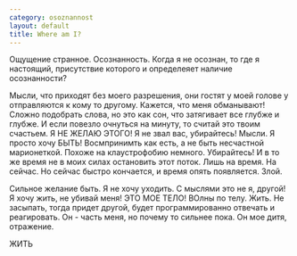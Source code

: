```yaml
--- 
category: osoznannost
layout: default
title: Where am I?
---
```

Ощущение странное. Осознанность. Когда я не осознан, то где я настоящий, присутствие которого и определеяет наличие осознанности?

Мысли, что приходят без моего разрешения, они гостят у моей голове у отправляются к кому то другому. Кажется, что меня обманывают! Сложно подобрать слова, но это как сон, что затягивает все глубже и глубже. И если повезло очнуться на минуту, то считай это твоим счастьем. Я НЕ ЖЕЛАЮ ЭТОГО! Я не звал вас, убирайтесь! Мысли. Я просто хочу БЫТЬ! Восмпринимть как есть, а не быть несчастной марионеткой. Похоже на клаустрофобию немного. Убирайтесь! И в то же время не в моих силах остановить этот поток. Лишь на время. На сейчас. Но сейчас быстро кончается, и время опять появляется. Злой.

Сильное желание быть. Я не хочу уходить. С мыслями это не я, другой! Я хочу жить, не убивай меня! ЭТО МОЕ ТЕЛО! ВОлны по телу. Жить. Не засыпать, тогда придет другой, будет программированно отвечать и реагировать. Он - часть меня, но почему то сильнее пока. Он мое дитя, отражение.

ЖИТЬ
